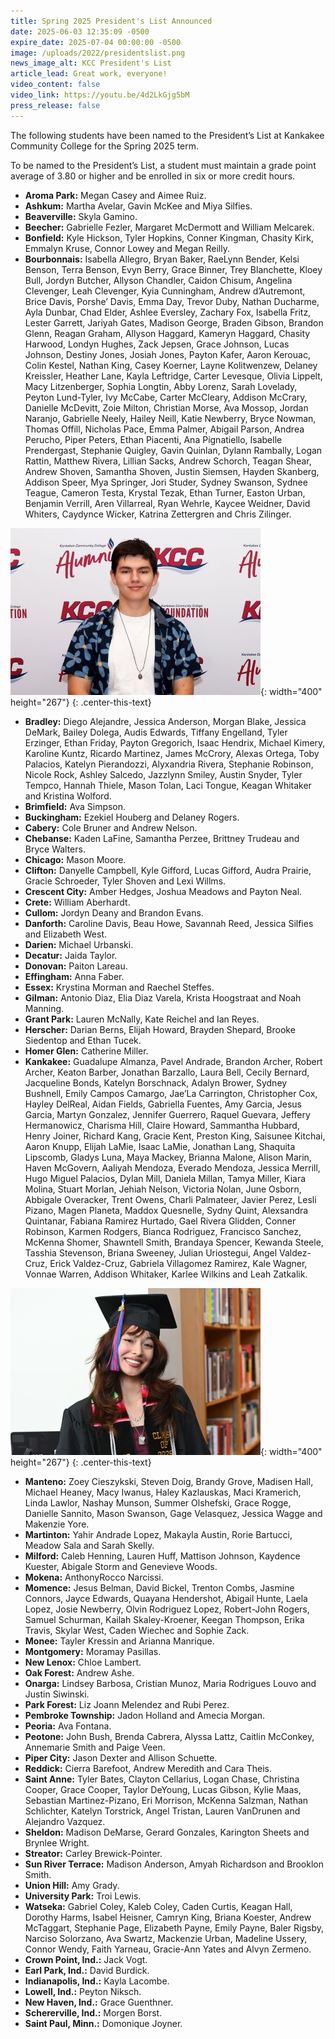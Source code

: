 ```yaml
---
title: Spring 2025 President's List Announced
date: 2025-06-03 12:35:09 -0500
expire_date: 2025-07-04 00:00:00 -0500
image: /uploads/2022/presidentslist.png
news_image_alt: KCC President's List
article_lead: Great work, everyone!
video_content: false
video_link: https://youtu.be/4d2LkGjg5bM
press_release: false
---
```

The following students have been named to the President’s List at Kankakee Community College for the Spring 2025 term.

To be named to the President’s List, a student must maintain a grade point average of 3.80 or higher and be enrolled in six or more credit hours.

* **Aroma Park:** Megan Casey and Aimee Ruiz.
* **Ashkum:** Martha Avelar, Gavin McKee and Miya Silfies.
* **Beaverville:** Skyla Gamino.
* **Beecher:** Gabrielle Fezler, Margaret McDermott and William Melcarek.
* **Bonfield:** Kyle Hickson, Tyler Hopkins, Conner Kingman, Chasity Kirk, Emmalyn Kruse, Connor Lowey and Megan Reilly.
* **Bourbonnais:** Isabella Allegro, Bryan Baker, RaeLynn Bender, Kelsi Benson, Terra Benson, Evyn Berry, Grace Binner, Trey Blanchette, Kloey Bull, Jordyn Butcher, Allyson Chandler, Caidon Chisum, Angelina Clevenger, Leah Clevenger, Kyia Cunningham, Andrew d’Autremont, Brice Davis, Porshe’ Davis, Emma Day, Trevor Duby, Nathan Ducharme, Ayla Dunbar, Chad Elder, Ashlee Eversley, Zachary Fox, Isabella Fritz, Lester Garrett, Jariyah Gates, Madison George, Braden Gibson, Brandon Glenn, Reagan Graham, Allyson Haggard, Kameryn Haggard, Chasity Harwood, Londyn Hughes, Zack Jepsen, Grace Johnson, Lucas Johnson, Destiny Jones, Josiah Jones, Payton Kafer, Aaron Kerouac, Colin Kestel, Nathan King, Casey Koerner, Layne Kolitwenzew, Delaney Kreissler, Heather Lane, Kayla Leftridge, Carter Levesque, Olivia Lippelt, Macy Litzenberger, Sophia Longtin, Abby Lorenz, Sarah Lovelady, Peyton Lund-Tyler, Ivy McCabe, Carter McCleary, Addison McCrary, Danielle McDevitt, Zoie Milton, Christian Morse, Ava Mossop, Jordan Naranjo, Gabrielle Neely, Hailey Neill, Katie Newberry, Bryce Nowman, Thomas Offill, Nicholas Pace, Emma Palmer, Abigail Parson, Andrea Perucho, Piper Peters, Ethan Piacenti, Ana Pignatiello, Isabelle Prendergast, Stephanie Quigley, Gavin Quinlan, Dylann Rambally, Logan Rattin, Matthew Rivera, Lillian Sacks, Andrew Schorch, Teagan Shear, Andrew Shoven, Samantha Shoven, Justin Siemsen, Hayden Skanberg, Addison Speer, Mya Springer, Jori Studer, Sydney Swanson, Sydnee Teague, Cameron Testa, Krystal Tezak, Ethan Turner, Easton Urban, Benjamin Verrill, Aren Villarreal, Ryan Wehrle, Kaycee Weidner, David Whiters, Caydynce Wicker, Katrina Zettergren and Chris Zilinger.

![KCC student Lester Garrett of Bourbonnais](/uploads/2023/lestergarrett-sp25pl-400x267.jpg "KCC student Lester Garrett of Bourbonnais"){: width="400" height="267"}
{: .center-this-text}

* **Bradley:** Diego Alejandre, Jessica Anderson, Morgan Blake, Jessica DeMark, Bailey Dolega, Audis Edwards, Tiffany Engelland, Tyler Erzinger, Ethan Friday, Payton Gregorich, Isaac Hendrix, Michael Kimery, Karoline Kuntz, Ricardo Martinez, James McCrory, Alexas Ortega, Toby Palacios, Katelyn Pierandozzi, Alyxandria Rivera, Stephanie Robinson, Nicole Rock, Ashley Salcedo, Jazzlynn Smiley, Austin Snyder, Tyler Tempco, Hannah Thiele, Mason Tolan, Laci Tongue, Keagan Whitaker and Kristina Wolford.
* **Brimfield:** Ava Simpson.
* **Buckingham:** Ezekiel Houberg and Delaney Rogers.
* **Cabery:** Cole Bruner and Andrew Nelson.
* **Chebanse:** Kaden LaFine, Samantha Perzee, Brittney Trudeau and Bryce Walters.
* **Chicago:** Mason Moore.
* **Clifton:** Danyelle Campbell, Kyle Gifford, Lucas Gifford, Audra Prairie, Gracie Schroeder, Tyler Shoven and Lexi Willms.
* **Crescent City:** Amber Hedges, Joshua Meadows and Payton Neal.
* **Crete:** William Aberhardt.
* **Cullom:** Jordyn Deany and Brandon Evans.
* **Danforth:** Caroline Davis, Beau Howe, Savannah Reed, Jessica Silfies and Elizabeth West.
* **Darien:** Michael Urbanski.
* **Decatur:** Jaida Taylor.
* **Donovan:** Paiton Lareau.
* **Effingham:** Anna Faber.
* **Essex:** Krystina Morman and Raechel Steffes.
* **Gilman:** Antonio Diaz, Elia Diaz Varela, Krista Hoogstraat and Noah Manning.
* **Grant Park:** Lauren McNally, Kate Reichel and Ian Reyes.
* **Herscher:** Darian Berns, Elijah Howard, Brayden Shepard, Brooke Siedentop and Ethan Tucek.
* **Homer Glen:** Catherine Miller.
* **Kankakee:** Guadalupe Almanza, Pavel Andrade, Brandon Archer, Robert Archer, Keaton Barber, Jonathan Barzallo, Laura Bell, Cecily Bernard, Jacqueline Bonds, Katelyn Borschnack, Adalyn Brower, Sydney Bushnell, Emily Campos Camargo, Jae’La Carrington, Christopher Cox, Hayley DelReal, Aidan Fields, Gabriella Fuentes, Amy Garcia, Jesus Garcia, Martyn Gonzalez, Jennifer Guerrero, Raquel Guevara, Jeffery Hermanowicz, Charisma Hill, Claire Howard, Sammantha Hubbard, Henry Joiner, Richard Kang, Gracie Kent, Preston King, Saisunee Kitchai, Aaron Knupp, Elijah LaMie, Isaac LaMie, Jonathan Lang, Shaquita Lipscomb, Gladys Luna, Maya Mackey, Brianna Malone, Alison Marin, Haven McGovern, Aaliyah Mendoza, Everado Mendoza, Jessica Merrill, Hugo Miguel Palacios, Dylan Mill, Daniela Millan, Tamya Miller, Kiara Molina, Stuart Morlan, Jehiah Nelson, Victoria Nolan, June Osborn, Abbigale Overacker, Trent Owens, Charli Palmateer, Javier Perez, Lesli Pizano, Magen Planeta, Maddox Quesnelle, Sydny Quint, Alexsandra Quintanar, Fabiana Ramirez Hurtado, Gael Rivera Glidden, Conner Robinson, Karmen Rodgers, Bianca Rodriguez, Francisco Sanchez, McKenna Shomer, Shawntell Smith, Brandaya Spencer, Kewanda Steele, Tasshia Stevenson, Briana Sweeney, Julian Uriostegui, Angel Valdez-Cruz, Erick Valdez-Cruz, Gabriela Villagomez Ramirez, Kale Wagner, Vonnae Warren, Addison Whitaker, Karlee Wilkins and Leah Zatkalik.

![KCC student Amy Garcia of Kankakee](/uploads/2023/amygarcia-sp25pl-400x267.jpg "KCC student Amy Garcia of Kankakee"){: width="400" height="267"}
{: .center-this-text}

* **Manteno:** Zoey Cieszykski, Steven Doig, Brandy Grove, Madisen Hall, Michael Heaney, Macy Iwanus, Haley Kazlauskas, Maci Kramerich, Linda Lawlor, Nashay Munson, Summer Olshefski, Grace Rogge, Danielle Sannito, Mason Swanson, Gage Velasquez, Jessica Wagge and Makenzie Yore.
* **Martinton:** Yahir Andrade Lopez, Makayla Austin, Rorie Bartucci, Meadow Sala and Sarah Skelly.
* **Milford:** Caleb Henning, Lauren Huff, Mattison Johnson, Kaydence Kuester, Abigale Storm and Genevieve Woods.
* **Mokena:** AnthonyRocco Narcissi.
* **Momence:** Jesus Belman, David Bickel, Trenton Combs, Jasmine Connors, Jayce Edwards, Quayana Hendershot, Abigail Hunte, Laela Lopez, Josie Newberry, Olvin Rodriguez Lopez, Robert-John Rogers, Samuel Schurman, Kailah Skaley-Kroener, Keegan Thompson, Erika Travis, Skylar West, Caden Wiechec and Sophie Zack.
* **Monee:** Tayler Kressin and Arianna Manrique.
* **Montgomery:** Moramay Pasillas.
* **New Lenox:** Chloe Lambert.
* **Oak Forest:** Andrew Ashe.
* **Onarga:** Lindsey Barbosa, Cristian Munoz, Maria Rodrigues Louvo and Justin Siwinski.
* **Park Forest:** Liz Joann Melendez and Rubi Perez.
* **Pembroke Township:** Jadon Holland and Amecia Morgan.
* **Peoria:** Ava Fontana.
* **Peotone:** John Bush, Brenda Cabrera, Alyssa Lattz, Caitlin McConkey, Annemarie Smith and Paige Veen.
* **Piper City:** Jason Dexter and Allison Schuette.
* **Reddick:** Cierra Barefoot, Andrew Meredith and Cara Theis.
* **Saint Anne:** Tyler Bates, Clayton Cellarius, Logan Chase, Christina Cooper, Grace Cooper, Taylor DeYoung, Lucas Gibson, Kylie Maas, Sebastian Martinez-Pizano, Eri Morrison, McKenna Salzman, Nathan Schlichter, Katelyn Torstrick, Angel Tristan, Lauren VanDrunen and Alejandro Vazquez.
* **Sheldon:** Madison DeMarse, Gerard Gonzales, Karington Sheets and Brynlee Wright.
* **Streator:** Carley Brewick-Pointer.
* **Sun River Terrace:** Madison Anderson, Amyah Richardson and Brooklon Smith.
* **Union Hill:** Amy Grady.
* **University Park:** Troi Lewis.
* **Watseka:** Gabriel Coley, Kaleb Coley, Caden Curtis, Keagan Hall, Dorothy Harms, Isabel Heisner, Camryn King, Briana Koester, Andrew McTaggart, Stephanie Page, Elizabeth Payne, Emily Payne, Baler Rigsby, Narciso Solorzano, Ava Swartz, Mackenzie Urban, Madeline Ussery, Connor Wendy, Faith Yarneau, Gracie-Ann Yates and Alvyn Zermeno.
* **Crown Point, Ind.:** Jack Vogt.
* **Earl Park, Ind.:** David Burdick.
* **Indianapolis, Ind.:** Kayla Lacombe.
* **Lowell, Ind.:** Peyton Niksch.
* **New Haven, Ind.:** Grace Guenthner.
* **Schererville, Ind.:** Morgen Borst.
* **Saint Paul, Minn.:** Domonique Joyner.